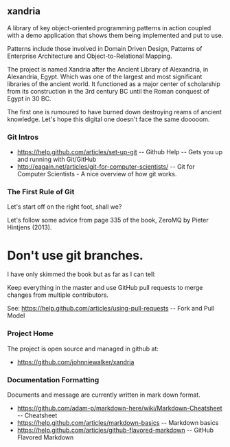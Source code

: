 ## xandria


A library of key object-oriented programming patterns in action coupled with a demo application that shows them being implemented and put to use. 

Patterns include those involved in Domain Driven Design, Patterns of Enterprise Architecture and Object-to-Relational Mapping. 

The project is named Xandria after the Ancient Library of Alexandria, in Alexandria, Egypt. Which was one of the largest and most significant libraries of the ancient world. It functioned as a major center of scholarship from its construction in the 3rd century BC until the Roman conquest of Egypt in 30 BC. 

The first one is rumoured to have burned down destroying reams of ancient knowledge. Let's hope this digital one doesn't face the same dooooom.

### Git Intros


* https://help.github.com/articles/set-up-git -- Github Help -- Gets you up and running with Git/GitHub
* http://eagain.net/articles/git-for-computer-scientists/ -- Git for Computer Scientists - A nice overview of how git works. 

### The First Rule of Git

Let's start off on the right foot, shall we?

Let's follow some advice from page 335 of the book, ZeroMQ by Pieter Hintjens (2013).

# Don't use git branches. 

I have only skimmed the book but as far as I can tell:

 Keep everything in the master and use GitHub pull requests to merge changes from multiple contributors. 

See: https://help.github.com/articles/using-pull-requests -- Fork and Pull Model


### Project Home


The project is open source and managed in github at: 

* https://github.com/johnniewalker/xandria


### Documentation Formatting

Documents and message are currently written in mark down format.

* https://github.com/adam-p/markdown-here/wiki/Markdown-Cheatsheet -- Cheatsheet
* https://help.github.com/articles/markdown-basics -- Markdown basics
* https://help.github.com/articles/github-flavored-markdown -- GitHub Flavored Markdown

